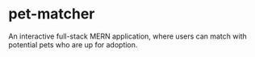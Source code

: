 # pet-matcher
An interactive full-stack MERN application, where users can match with potential pets who are up for adoption.

